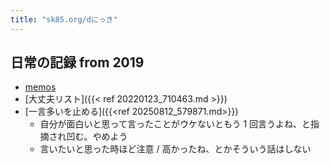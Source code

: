 ```yaml
---
title: "sk85.org/dにっき"
---
```


## 日常の記録 from 2019

- [memos](https://memos.sk85.org)
- [大丈夫リスト]({{< ref 20220123_710463.md >}})
- [一言多いを止める]({{<ref 20250812_579871.md>}})
  - 自分が面白いと思って言ったことがウケないともう 1 回言うよね、と指摘され凹む。やめよう
  - 言いたいと思った時ほど注意 / 高かったね、とかそういう話はしない
